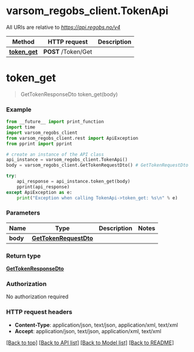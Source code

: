 # varsom_regobs_client.TokenApi

All URIs are relative to *https://api.regobs.no/v4*

Method | HTTP request | Description
------------- | ------------- | -------------
[**token_get**](TokenApi.md#token_get) | **POST** /Token/Get | 

# **token_get**
> GetTokenResponseDto token_get(body)



### Example
```python
from __future__ import print_function
import time
import varsom_regobs_client
from varsom_regobs_client.rest import ApiException
from pprint import pprint

# create an instance of the API class
api_instance = varsom_regobs_client.TokenApi()
body = varsom_regobs_client.GetTokenRequestDto() # GetTokenRequestDto | 

try:
    api_response = api_instance.token_get(body)
    pprint(api_response)
except ApiException as e:
    print("Exception when calling TokenApi->token_get: %s\n" % e)
```

### Parameters

Name | Type | Description  | Notes
------------- | ------------- | ------------- | -------------
 **body** | [**GetTokenRequestDto**](GetTokenRequestDto.md)|  | 

### Return type

[**GetTokenResponseDto**](GetTokenResponseDto.md)

### Authorization

No authorization required

### HTTP request headers

 - **Content-Type**: application/json, text/json, application/xml, text/xml
 - **Accept**: application/json, text/json, application/xml, text/xml

[[Back to top]](#) [[Back to API list]](../README.md#documentation-for-api-endpoints) [[Back to Model list]](../README.md#documentation-for-models) [[Back to README]](../README.md)

